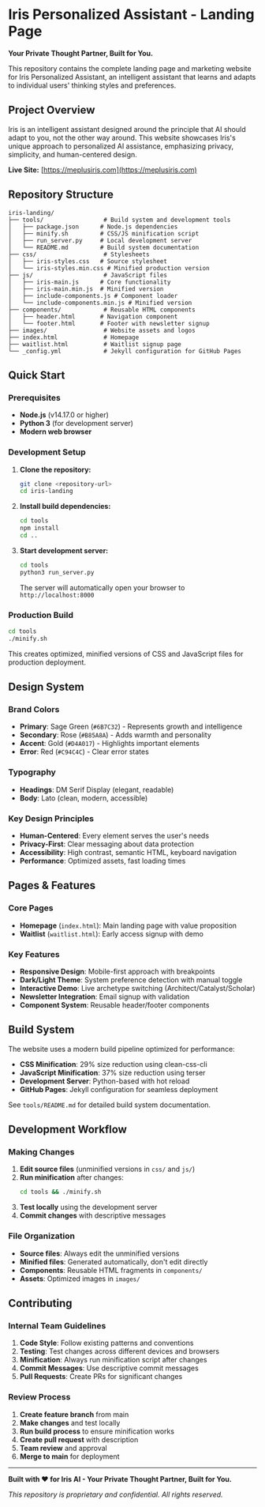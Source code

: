 # Iris Personalized Assistant - Landing Page

**Your Private Thought Partner, Built for You.**

This repository contains the complete landing page and marketing website for Iris Personalized Assistant, an intelligent assistant that learns and adapts to individual users' thinking styles and preferences.

## Project Overview

Iris is an intelligent assistant designed around the principle that AI should adapt to you, not the other way around. This website showcases Iris's unique approach to personalized AI assistance, emphasizing privacy, simplicity, and human-centered design.

**Live Site:** [https://meplusiris.com](https://meplusiris.com)

## Repository Structure

```
iris-landing/
├── tools/                 # Build system and development tools
│   ├── package.json      # Node.js dependencies
│   ├── minify.sh         # CSS/JS minification script
│   ├── run_server.py     # Local development server
│   └── README.md         # Build system documentation
├── css/                   # Stylesheets
│   ├── iris-styles.css   # Source stylesheet
│   └── iris-styles.min.css # Minified production version
├── js/                    # JavaScript files
│   ├── iris-main.js      # Core functionality
│   ├── iris-main.min.js  # Minified version
│   ├── include-components.js # Component loader
│   └── include-components.min.js # Minified version
├── components/            # Reusable HTML components
│   ├── header.html       # Navigation component
│   └── footer.html       # Footer with newsletter signup
├── images/                # Website assets and logos
├── index.html             # Homepage
├── waitlist.html          # Waitlist signup page
└── _config.yml            # Jekyll configuration for GitHub Pages
```

## Quick Start

### Prerequisites
- **Node.js** (v14.17.0 or higher)
- **Python 3** (for development server)
- **Modern web browser**

### Development Setup

1. **Clone the repository:**
   ```bash
   git clone <repository-url>
   cd iris-landing
   ```

2. **Install build dependencies:**
   ```bash
   cd tools
   npm install
   cd ..
   ```

3. **Start development server:**
   ```bash
   cd tools
   python3 run_server.py
   ```
   
   The server will automatically open your browser to `http://localhost:8000`

### Production Build

```bash
cd tools
./minify.sh
```

This creates optimized, minified versions of CSS and JavaScript files for production deployment.

## Design System

### Brand Colors
- **Primary**: Sage Green (`#6B7C32`) - Represents growth and intelligence
- **Secondary**: Rose (`#B85A8A`) - Adds warmth and personality  
- **Accent**: Gold (`#D4A017`) - Highlights important elements
- **Error**: Red (`#C94C4C`) - Clear error states

### Typography
- **Headings**: DM Serif Display (elegant, readable)
- **Body**: Lato (clean, modern, accessible)

### Key Design Principles
- **Human-Centered**: Every element serves the user's needs
- **Privacy-First**: Clear messaging about data protection
- **Accessibility**: High contrast, semantic HTML, keyboard navigation
- **Performance**: Optimized assets, fast loading times

## Pages & Features

### Core Pages
- **Homepage** (`index.html`): Main landing page with value proposition
- **Waitlist** (`waitlist.html`): Early access signup with demo

### Key Features
- **Responsive Design**: Mobile-first approach with breakpoints
- **Dark/Light Theme**: System preference detection with manual toggle
- **Interactive Demo**: Live archetype switching (Architect/Catalyst/Scholar)
- **Newsletter Integration**: Email signup with validation
- **Component System**: Reusable header/footer components

## Build System

The website uses a modern build pipeline optimized for performance:

- **CSS Minification**: 29% size reduction using clean-css-cli
- **JavaScript Minification**: 37% size reduction using terser
- **Development Server**: Python-based with hot reload
- **GitHub Pages**: Jekyll configuration for seamless deployment

See `tools/README.md` for detailed build system documentation.

## Development Workflow

### Making Changes

1. **Edit source files** (unminified versions in `css/` and `js/`)
2. **Run minification** after changes:
   ```bash
   cd tools && ./minify.sh
   ```
3. **Test locally** using the development server
4. **Commit changes** with descriptive messages

### File Organization
- **Source files**: Always edit the unminified versions
- **Minified files**: Generated automatically, don't edit directly
- **Components**: Reusable HTML fragments in `components/`
- **Assets**: Optimized images in `images/`

## Contributing

### Internal Team Guidelines
1. **Code Style**: Follow existing patterns and conventions
2. **Testing**: Test changes across different devices and browsers
3. **Minification**: Always run minification script after changes
4. **Commit Messages**: Use descriptive commit messages
5. **Pull Requests**: Create PRs for significant changes

### Review Process
1. **Create feature branch** from main
2. **Make changes** and test locally
3. **Run build process** to ensure minification works
4. **Create pull request** with description
5. **Team review** and approval
6. **Merge to main** for deployment


---

**Built with ❤️ for Iris AI - Your Private Thought Partner, Built for You.**

*This repository is proprietary and confidential. All rights reserved.*
